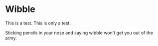 # Wibble

This is a test. This is only a test.

Sticking pencils in your nose and saying wibble won't get you out of the army.

